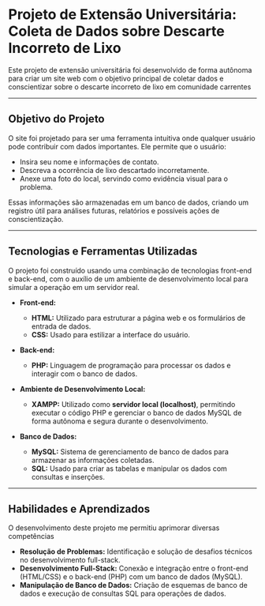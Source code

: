 # Projeto de Extensão Universitária: Coleta de Dados sobre Descarte Incorreto de Lixo

Este projeto de extensão universitária foi  desenvolvido de forma autônoma para criar um site web com o objetivo principal de coletar dados e conscientizar sobre o descarte incorreto de lixo em comunidade carrentes

---

## Objetivo do Projeto

O site foi projetado para ser uma ferramenta intuitiva onde qualquer usuário pode contribuir com dados importantes. Ele permite que o usuário:

* Insira seu nome e informações de contato.
* Descreva a ocorrência de lixo descartado incorretamente.
* Anexe uma foto do local, servindo como evidência visual para o problema.

Essas informações são armazenadas em um banco de dados, criando um registro útil para análises futuras, relatórios e possíveis ações de conscientização.

---

## Tecnologias e Ferramentas Utilizadas

O projeto foi construído usando uma combinação de tecnologias front-end e back-end, com o auxílio de um ambiente de desenvolvimento local para simular a operação em um servidor real.

* **Front-end:**
    * **HTML:** Utilizado para estruturar a página web e os formulários de entrada de dados.
    * **CSS:** Usado para estilizar a interface do usuário.

* **Back-end:**
    * **PHP:** Linguagem de programação para processar os dados e interagir com o banco de dados.

* **Ambiente de Desenvolvimento Local:**
    * **XAMPP:** Utilizado como **servidor local (localhost)**, permitindo executar o código PHP e gerenciar o banco de dados MySQL de forma autônoma e segura durante o desenvolvimento.

* **Banco de Dados:**
    * **MySQL:** Sistema de gerenciamento de banco de dados para armazenar as informações coletadas.
    * **SQL:** Usado para criar as tabelas e manipular os dados com consultas e inserções.

---

## Habilidades e Aprendizados

O desenvolvimento deste projeto me permitiu aprimorar diversas competências
* **Resolução de Problemas:** Identificação e solução de desafios técnicos no desenvolvimento full-stack.
* **Desenvolvimento Full-Stack:** Conexão e integração entre o front-end (HTML/CSS) e o back-end (PHP) com um banco de dados (MySQL).
* **Manipulação de Banco de Dados:** Criação de esquemas de banco de dados e execução de consultas SQL para operações de dados.
